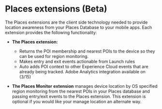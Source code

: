 # Places extensions \(Beta\)

The Places extensions are the client side technology needed to provide location awareness from your Places Database to your mobile apps. Each extension provides the following functionality:

* **The Places extension:**

  * Returns the POI membership and nearest POIs to the device so they can be used for region monitoring.
  * Makes entry and exit events actionable from Launch rules
  * Auto adds POI context to other Experience Cloud events that are already being tracked. Adobe Analytics integration available on \(3/15\)

* **The Places Monitor** **extension** manages device location by OS specified region monitoring from the nearest POIs in your Places database and passing entry/exit events to the Places extension. This extension is optional if you would like your manage location an alternate way.

